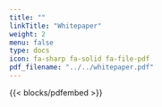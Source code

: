 ```yaml
---
title: ""
linkTitle: "Whitepaper"
weight: 2
menu: false
type: docs
icon: fa-sharp fa-solid fa-file-pdf
pdf_filename: "../../whitepaper.pdf"
---
```


{{< blocks/pdfembed >}}